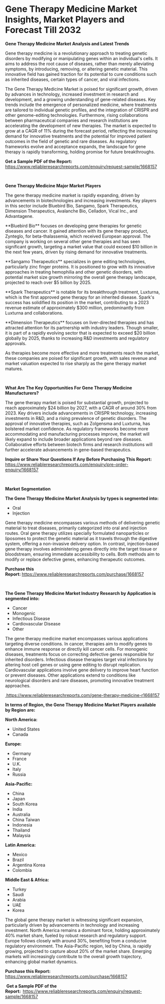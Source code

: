 <p><h1>Gene Therapy Medicine Market Insights, Market Players and Forecast Till 2032</h1></p><p><strong>Gene Therapy Medicine Market Analysis and Latest Trends</strong></p>
<p><p>Gene therapy medicine is a revolutionary approach to treating genetic disorders by modifying or manipulating genes within an individual's cells. It aims to address the root cause of diseases, rather than merely alleviating symptoms, by introducing, removing, or altering genetic material. This innovative field has gained traction for its potential to cure conditions such as inherited diseases, certain types of cancer, and viral infections.</p><p>The Gene Therapy Medicine Market is poised for significant growth, driven by advances in technology, increased investment in research and development, and a growing understanding of gene-related diseases. Key trends include the emergence of personalized medicine, where treatments are tailored to individual genetic profiles, and the integration of CRISPR and other genome-editing technologies. Furthermore, rising collaborations between pharmaceutical companies and research institutions are accelerating the development of new therapies. The market is expected to grow at a CAGR of 11% during the forecast period, reflecting the increasing demand for innovative treatments and the potential for improved patient outcomes in the field of genetic and rare diseases. As regulatory frameworks evolve and acceptance expands, the landscape for gene therapy is rapidly transforming, holding promise for future breakthroughs.</p></p>
<p><strong>Get a Sample PDF of the Report:&nbsp;</strong> <a href="https://www.reliableresearchreports.com/enquiry/request-sample/1668157?utm_campaign=3106&utm_medium=2&utm_source=Github&utm_content=ia&utm_term=19042025&utm_id=gene-therapy-medicine">https://www.reliableresearchreports.com/enquiry/request-sample/1668157</a></p>
<p>&nbsp;</p>
<p><strong>Gene Therapy Medicine Major Market Players</strong></p>
<p><p>The gene therapy medicine market is rapidly expanding, driven by advancements in biotechnologies and increasing investments. Key players in this sector include Bluebird Bio, Sangamo, Spark Therapeutics, Dimension Therapeutics, Avalanche Bio, Celladon, Vical Inc., and Advantagene.</p><p>**Bluebird Bio** focuses on developing gene therapies for genetic diseases and cancer. It gained attention with its gene therapy product, Zynteglo, for beta-thalassemia, which received European approval. The company is working on several other gene therapies and has seen significant growth, targeting a market value that could exceed $10 billion in the next few years, driven by rising demand for innovative treatments.</p><p>**Sangamo Therapeutics** specializes in gene editing technologies, particularly zinc finger proteins. It is positioned to grow with its innovative approaches in treating hemophilia and other genetic disorders, with potential market size growth mirroring the overall gene therapy landscape, projected to reach over $5 billion by 2025.</p><p>**Spark Therapeutics** is notable for its breakthrough treatment, Luxturna, which is the first approved gene therapy for an inherited disease. Spark's success has solidified its position in the market, contributing to a 2023 revenue estimate of approximately $300 million, predominantly from Luxturna and collaborations.</p><p>**Dimension Therapeutics** focuses on liver-directed therapies and has attracted attention for its partnership with industry leaders. Though smaller, it is part of a rapidly evolving sector that is expected to exceed $20 billion globally by 2025, thanks to increasing R&D investments and regulatory approvals.</p><p>As therapies become more effective and more treatments reach the market, these companies are poised for significant growth, with sales revenue and market valuation expected to rise sharply as the gene therapy market matures.</p></p>
<p>&nbsp;</p>
<p><strong>What Are The Key Opportunities For Gene Therapy Medicine Manufacturers?</strong></p>
<p><p>The gene therapy market is poised for substantial growth, projected to reach approximately $24 billion by 2027, with a CAGR of around 30% from 2023. Key drivers include advancements in CRISPR technology, increasing investments in R&D, and a rising prevalence of genetic disorders. The approval of innovative therapies, such as Zolgensma and Luxturna, has bolstered market confidence. As regulatory frameworks become more accommodating and manufacturing processes improve, the market will likely expand to include broader applications beyond rare diseases. Collaborative efforts between biotech firms and research institutions will further accelerate advancements in gene-based therapeutics.</p></p>
<p><strong>Inquire or Share Your Questions If Any Before Purchasing This Report:</strong> <a href="https://www.reliableresearchreports.com/enquiry/pre-order-enquiry/1668157?utm_campaign=3106&utm_medium=2&utm_source=Github&utm_content=ia&utm_term=19042025&utm_id=gene-therapy-medicine">https://www.reliableresearchreports.com/enquiry/pre-order-enquiry/1668157</a></p>
<p>&nbsp;</p>
<p><strong>Market Segmentation</strong></p>
<p><strong>The Gene Therapy Medicine Market Analysis by types is segmented into:</strong></p>
<p><ul><li>Oral</li><li>Injection</li></ul></p>
<p><p>Gene therapy medicine encompasses various methods of delivering genetic material to treat diseases, primarily categorized into oral and injection routes. Oral gene therapy utilizes specially formulated nanoparticles or liposomes to protect the genetic material as it travels through the digestive system, offering a non-invasive delivery option. In contrast, injection-based gene therapy involves administering genes directly into the target tissue or bloodstream, ensuring immediate accessibility to cells. Both methods aim to modify or replace defective genes, enhancing therapeutic outcomes.</p></p>
<p><strong>Purchase this Report:&nbsp;</strong><a href="https://www.reliableresearchreports.com/purchase/1668157?utm_campaign=3106&utm_medium=2&utm_source=Github&utm_content=ia&utm_term=19042025&utm_id=gene-therapy-medicine">https://www.reliableresearchreports.com/purchase/1668157</a></p>
<p>&nbsp;</p>
<p><strong>The Gene Therapy Medicine Market Industry Research by Application is segmented into:</strong></p>
<p><ul><li>Cancer</li><li>Monogenic</li><li>Infectious Disease</li><li>Cardiovascular Disease</li><li>Other</li></ul></p>
<p><p>The gene therapy medicine market encompasses various applications targeting diverse conditions. In cancer, therapies aim to modify genes to enhance immune response or directly kill cancer cells. For monogenic diseases, treatments focus on correcting defective genes responsible for inherited disorders. Infectious disease therapies target viral infections by altering host cell genes or using gene editing to disrupt replication. Cardiovascular applications involve gene delivery to improve heart function or prevent diseases. Other applications extend to conditions like neurological disorders and rare diseases, promoting innovative treatment approaches.</p></p>
<p><a href="https://www.reliableresearchreports.com/gene-therapy-medicine-r1668157?utm_campaign=3106&utm_medium=2&utm_source=Github&utm_content=ia&utm_term=19042025&utm_id=gene-therapy-medicine">&nbsp;https://www.reliableresearchreports.com/gene-therapy-medicine-r1668157</a></p>
<p><strong>In terms of Region, the Gene Therapy Medicine Market Players available by Region are:</strong></p>
<p>
    <p> <strong> North America: </strong>
        <ul>
            <li>United States</li>
            <li>Canada</li>
        </ul>
        </p> 
    <p> <strong> Europe: </strong>
        <ul>
            <li>Germany</li>
            <li>France</li>
            <li>U.K.</li>
            <li>Italy</li>
            <li>Russia</li>
        </ul>
        </p> 
    <p> <strong> Asia-Pacific: </strong>
        <ul>
            <li>China</li>
            <li>Japan</li>
            <li>South Korea</li>
            <li>India</li>
            <li>Australia</li>
            <li>China Taiwan</li>
            <li>Indonesia</li>
            <li>Thailand</li>
            <li>Malaysia</li>
        </ul>
        </p> 
    <p> <strong> Latin America: </strong>
        <ul>
            <li>Mexico</li>
            <li>Brazil</li>
            <li>Argentina Korea</li>
            <li>Colombia</li>
        </ul>
        </p> 
    <p> <strong> Middle East & Africa: </strong>
        <ul>
            <li>Turkey</li>
            <li>Saudi</li>
            <li>Arabia</li>
            <li>UAE</li>
            <li>Korea</li>
        </ul>
    </p>
    </p>
<p><p>The global gene therapy market is witnessing significant expansion, particularly driven by advancements in technology and increasing investment. North America remains a dominant force, holding approximately 40% market share, fueled by robust research and regulatory support. Europe follows closely with around 30%, benefiting from a conducive regulatory environment. The Asia-Pacific region, led by China, is rapidly growing, projected to capture about 20% of the market share. Emerging markets will increasingly contribute to the overall growth trajectory, enhancing global market dynamics.</p></p>
<p><strong>Purchase this Report: </strong><a href="https://www.reliableresearchreports.com/purchase/1668157?utm_campaign=3106&utm_medium=2&utm_source=Github&utm_content=ia&utm_term=19042025&utm_id=gene-therapy-medicine">https://www.reliableresearchreports.com/purchase/1668157</a></p>
<p>&nbsp;<strong>Get a Sample PDF of the Report:&nbsp;&nbsp;</strong><a href="https://www.reliableresearchreports.com/enquiry/request-sample/1668157?utm_campaign=3106&utm_medium=2&utm_source=Github&utm_content=ia&utm_term=19042025&utm_id=gene-therapy-medicine">https://www.reliableresearchreports.com/enquiry/request-sample/1668157</a></p>
<p><strong></strong></p>
<p><p></p><p></p><p></p></p>